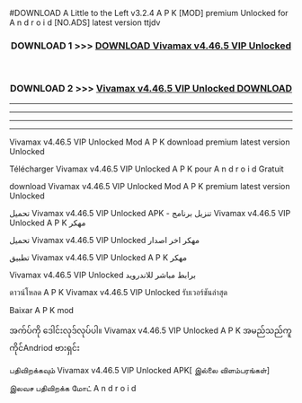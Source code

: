 #DOWNLOAD A Little to the Left v3.2.4 A P K [MOD] premium Unlocked for A n d r o i d [NO.ADS] latest version ttjdv 



<div align="center">

<h3>DOWNLOAD 1 >>> <a href="https://downloadmod1.web.app/?judul=Vivamax v4.46.5 VIP Unlocked   ">DOWNLOAD Vivamax v4.46.5 VIP Unlocked   </a></h3><br>

<h3>DOWNLOAD 2 >>> <a href="https://downloadmod1.web.app/?judul=Vivamax v4.46.5 VIP Unlocked   ">Vivamax v4.46.5 VIP Unlocked    DOWNLOAD </a></h3>

</div>


----------------------------------------------------------

----------------------------------------------------------

----------------------------------------------------------

----------------------------------------------------------


Vivamax v4.46.5 VIP Unlocked    Mod A P K download premium latest version Unlocked

Télécharger Vivamax v4.46.5 VIP Unlocked    A P K pour A n d r o i d Gratuit

download Vivamax v4.46.5 VIP Unlocked    Mod A P K premium latest version Unlocked

تحميل Vivamax v4.46.5 VIP Unlocked    APK - تنزيل برنامج Vivamax v4.46.5 VIP Unlocked    A P K مهكر

تحميل Vivamax v4.46.5 VIP Unlocked    مهكر اخر اصدار

تطبيق Vivamax v4.46.5 VIP Unlocked    A P K مهكر

Vivamax v4.46.5 VIP Unlocked    برابط مباشر للاندرويد

ดาวน์โหลด A P K Vivamax v4.46.5 VIP Unlocked    รับเวอร์ชันล่าสุด

Baixar A P K mod

အက်ပ်ကို ဒေါင်းလုဒ်လုပ်ပါ။ Vivamax v4.46.5 VIP Unlocked    A P K အမည်သည်ကူကိုင်Andriod ဗားရှင်း

பதிவிறக்கவும் Vivamax v4.46.5 VIP Unlocked    APK[ இல்லை விளம்பரங்கள்] 
 
இலவச பதிவிறக்க மோட் A n d r o i d



